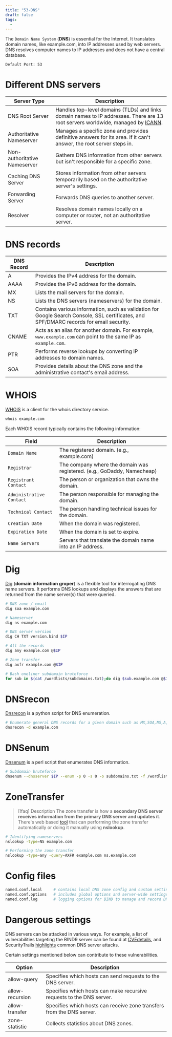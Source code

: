 ```yaml
---
title: "53-DNS"
draft: false
tags:
  - 
---
```

The `Domain Name System` (**DNS**) is essential for the Internet. It translates domain names, like example.com, into IP addresses used by web servers. DNS resolves computer names to IP addresses and does not have a central database.

`Default Port: 53`

# Different DNS servers

| Server Type                  | Description                                                                                                                                               |
| ---------------------------- | --------------------------------------------------------------------------------------------------------------------------------------------------------- |
| DNS Root Server              | Handles top-level domains (TLDs) and links domain names to IP addresses. There are 13 root servers worldwide, managed by [ICANN](https://www.icann.org/). |
| Authoritative Nameserver     | Manages a specific zone and provides definitive answers for its area. If it can't answer, the root server steps in.                                       |
| Non-authoritative Nameserver | Gathers DNS information from other servers but isn't responsible for a specific zone.                                                                     |
| Caching DNS Server           | Stores information from other servers temporarily based on the authoritative server's settings.                                                           |
| Forwarding Server            | Forwards DNS queries to another server.                                                                                                                   |
| Resolver                     | Resolves domain names locally on a computer or router, not an authoritative server.                                                                       |

# DNS records

| DNS Record | Description                                                                                                                             |
| ---------- | --------------------------------------------------------------------------------------------------------------------------------------- |
| A          | Provides the IPv4 address for the domain.                                                                                               |
| AAAA       | Provides the IPv6 address for the domain.                                                                                               |
| MX         | Lists the mail servers for the domain.                                                                                                  |
| NS         | Lists the DNS servers (nameservers) for the domain.                                                                                     |
| TXT        | Contains various information, such as validation for Google Search Console, SSL certificates, and SPF/DMARC records for email security. |
| CNAME      | Acts as an alias for another domain. For example, `www.example.com` can point to the same IP as `example.com`.                          |
| PTR        | Performs reverse lookups by converting IP addresses to domain names.                                                                    |
| SOA        | Provides details about the DNS zone and the administrative contact's email address.                                                     |

# WHOIS
[WHOIS](https://www.commandlinux.com/man-page/man1/whois.1.html) is a client for the whois directory service.
```bash
whois example.com
```

Each WHOIS record typically contains the following information:

| Field                    | Description                                                             |
| ------------------------ | ----------------------------------------------------------------------- |
| `Domain Name`            | The registered domain. (e.g., example.com)                              |
| `Registrar`              | The company where the domain was registered. (e.g., GoDaddy, Namecheap) |
| `Registrant Contact`     | The person or organization that owns the domain.                        |
| `Administrative Contact` | The person responsible for managing the domain.                         |
| `Technical Contact`      | The person handling technical issues for the domain.                    |
| `Creation Date`          | When the domain was registered.                                         |
| `Expiration Date`        | When the domain is set to expire.                                       |
| `Name Servers`           | Servers that translate the domain name into an IP address.              |


# Dig
[Dig](https://linux.die.net/man/1/dig) (**domain information groper**) is a flexible tool for interrogating DNS name servers. It performs DNS lookups and displays the answers that are returned from the name server(s) that were queried.

```bash
# DNS zone / email
dig soa example.com

# Nameserver
dig ns example.com

# DNS server version
dig CH TXT version.bind $IP

# All the records
dig any example.com @$IP

# Zone transfer
dig axfr example.com @$IP

# Bash oneliner subdomain bruteforce
for sub in $(cat /wordlists/subdomains.txt);do dig $sub.example.com @$IP | grep -v ';\|SOA' | sed -r '/^\s*$/d' | grep $sub | tee -a subdomains.txt;done
```

# DNSrecon
[Dnsrecon](https://github.com/darkoperator/dnsrecon) is a python script for DNS enumeration.

```bash
# Enumerate general DNS records for a given domain such as MX,SOA,NS,A, etc
dnsrecon -d example.com
```

# DNSenum
[Dnsenum](https://github.com/fwaeytens/dnsenum) is a perl script that enumerates DNS information.

```bash
# Subdomain bruteforce
dnsenum --dnsserver $IP --enum -p 0 -s 0 -o subdomains.txt -f /wordlists/subdomains.txt example.com
```

# ZoneTransfer
> [!faq] Description
> The zone transfer is how a **secondary DNS server receives information from the primary DNS server and updates it**. There's web based [tool](https://hackertarget.com/zone-transfer/) that can performing the zone transfer automatically or doing it manually using **nslookup**.


```bash
# Identifying nameservers
nslookup -type=NS example.com

# Performing the zone transfer
nslookup -type=any -query=AXFR example.com ns.example.com
```

# Config files

```bash
named.conf.local     # contains local DNS zone config and custom settings
named.conf.options   # includes global options and server-wide settings
named.conf.log       # logging options for BIND to manage and record DNS activity
```

# Dangerous settings

DNS servers can be attacked in various ways. For example, a list of vulnerabilities targeting the BIND9 server can be found at [CVEdetails](https://www.cvedetails.com/product/144/ISC-Bind.html?vendor_id=64), and SecurityTrails [highlights](https://securitytrails.com/blog/most-popular-types-dns-attacks) common DNS server attacks.

Certain settings mentioned below can contribute to these vulnerabilities.

| Option          | Description                                                           |
| --------------- | --------------------------------------------------------------------- |
| allow-query     | Specifies which hosts can send requests to the DNS server.            |
| allow-recursion | Specifies which hosts can make recursive requests to the DNS server.  |
| allow-transfer  | Specifies which hosts can receive zone transfers from the DNS server. |
| zone-statistic  | Collects statistics about DNS zones.                                  |
